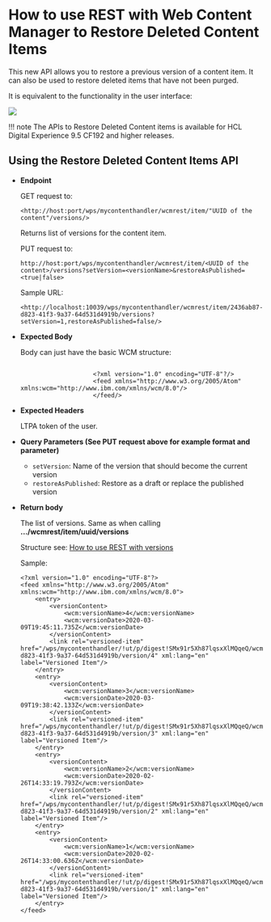 # How to use REST with Web Content Manager to Restore Deleted Content Items

This new API allows you to restore a previous version of a content item. It can also be used to restore deleted items that have not been purged.

It is equivalent to the functionality in the user interface:

![](../../../../../../images/WCM_REST_Restore_Deleted.png)

!!! note
    The APIs to Restore Deleted Content items is available for HCL Digital Experience 9.5 CF192 and higher releases.

## Using the Restore Deleted Content Items API

-   **Endpoint**

    GET request to:

    ```
    <http://host:port/wps/mycontenthandler/wcmrest/item/"UUID of the content"/versions/>                     
    ```

    Returns list of versions for the content item.

    PUT request to:

    ```
    http://host:port/wps/mycontenthandler/wcmrest/item/<UUID of the content>/versions?setVersion=<versionName>&restoreAsPublished=<true|false>
    ```

    Sample URL:

    ```
    <http://localhost:10039/wps/mycontenthandler/wcmrest/item/2436ab87-d823-41f3-9a37-64d531d4919b/versions?setVersion=1,restoreAsPublished=false/>
    ```

-   **Expected Body**

    Body can just have the basic WCM structure:

    ```
    
                        <?xml version="1.0" encoding="UTF-8"?/>
                        <feed xmlns="http://www.w3.org/2005/Atom" xmlns:wcm="http://www.ibm.com/xmlns/wcm/8.0"/>
                        </feed/>
    ```

-   **Expected Headers**

    LTPA token of the user.

-   **Query Parameters (See PUT request above for example format and parameter)**

    -   `setVersion`: Name of the version that should become the current version
    -   `restoreAsPublished`: Restore as a draft or replace the published version

-   **Return body**

    The list of versions. Same as when calling **.../wcmrest/item/uuid/versions** 
    
    
    Structure see: [How to use REST with versions](../wcm_rest_mng_content/wcm_rest_crud_versions.md)

    Sample:

    ```
    <?xml version="1.0" encoding="UTF-8"?>
    <feed xmlns="http://www.w3.org/2005/Atom" xmlns:wcm="http://www.ibm.com/xmlns/wcm/8.0">
        <entry>
            <versionContent>
                <wcm:versionName>4</wcm:versionName>
                <wcm:versionDate>2020-03-09T19:45:11.735Z</wcm:versionDate>
            </versionContent>
            <link rel="versioned-item" href="/wps/mycontenthandler/!ut/p/digest!SMx91r5Xh87lqsxXlMQqeQ/wcmrest/item/2436ab87-d823-41f3-9a37-64d531d4919b/version/4" xml:lang="en" label="Versioned Item"/>
        </entry>
        <entry>
            <versionContent>
                <wcm:versionName>3</wcm:versionName>
                <wcm:versionDate>2020-03-09T19:38:42.133Z</wcm:versionDate>
            </versionContent>
            <link rel="versioned-item" href="/wps/mycontenthandler/!ut/p/digest!SMx91r5Xh87lqsxXlMQqeQ/wcmrest/item/2436ab87-d823-41f3-9a37-64d531d4919b/version/3" xml:lang="en" label="Versioned Item"/>
        </entry>
        <entry>
            <versionContent>
                <wcm:versionName>2</wcm:versionName>
                <wcm:versionDate>2020-02-26T14:33:19.793Z</wcm:versionDate>
            </versionContent>
            <link rel="versioned-item" href="/wps/mycontenthandler/!ut/p/digest!SMx91r5Xh87lqsxXlMQqeQ/wcmrest/item/2436ab87-d823-41f3-9a37-64d531d4919b/version/2" xml:lang="en" label="Versioned Item"/>
        </entry>
        <entry>
            <versionContent>
                <wcm:versionName>1</wcm:versionName>
                <wcm:versionDate>2020-02-26T14:33:00.636Z</wcm:versionDate>
            </versionContent>
            <link rel="versioned-item" href="/wps/mycontenthandler/!ut/p/digest!SMx91r5Xh87lqsxXlMQqeQ/wcmrest/item/2436ab87-d823-41f3-9a37-64d531d4919b/version/1" xml:lang="en" label="Versioned Item"/>
        </entry>
    </feed>
    ```



